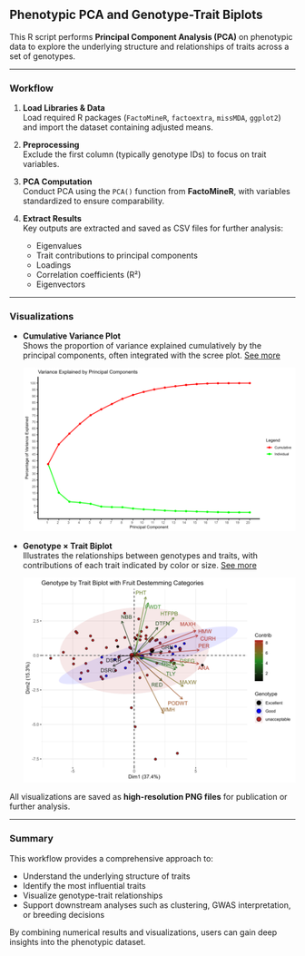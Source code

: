 ## Phenotypic PCA and Genotype-Trait Biplots

This R script performs **Principal Component Analysis (PCA)** on phenotypic data to explore the underlying structure and relationships of traits across a set of genotypes.

---

### Workflow

1. **Load Libraries & Data**  
   Load required R packages (`FactoMineR`, `factoextra`, `missMDA`, `ggplot2`) and import the dataset containing adjusted means.

2. **Preprocessing**  
   Exclude the first column (typically genotype IDs) to focus on trait variables.

3. **PCA Computation**  
   Conduct PCA using the `PCA()` function from **FactoMineR**, with variables standardized to ensure comparability.

4. **Extract Results**  
   Key outputs are extracted and saved as CSV files for further analysis:  
   - Eigenvalues  
   - Trait contributions to principal components  
   - Loadings  
   - Correlation coefficients (R²)  
   - Eigenvectors  

---

### Visualizations

- **Cumulative Variance Plot**  
  Shows the proportion of variance explained cumulatively by the principal components, often integrated with the scree plot. [See more](https://www.nature.com/articles/s41598-025-94819-z)

  ![Scree Plot](scree_plot.png)

- **Genotype × Trait Biplot**  
  Illustrates the relationships between genotypes and traits, with contributions of each trait indicated by color or size. [See more](https://www.nature.com/articles/s41598-025-94819-z)

  ![Genotype by Trait PCA Biplot](Genotype_by_Trait_PCA_Biplot.png)


All visualizations are saved as **high-resolution PNG files** for publication or further analysis.

---

### Summary
This workflow provides a comprehensive approach to:  
- Understand the underlying structure of traits  
- Identify the most influential traits  
- Visualize genotype-trait relationships  
- Support downstream analyses such as clustering, GWAS interpretation, or breeding decisions

By combining numerical results and visualizations, users can gain deep insights into the phenotypic dataset.

